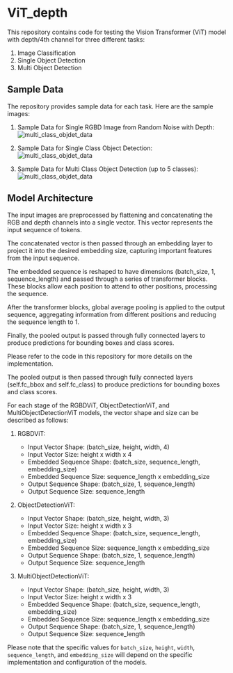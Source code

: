 # ViT_depth

This repository contains code for testing the Vision Transformer (ViT) model with depth/4th channel for three different tasks:

1. Image Classification
2. Single Object Detection
3. Multi Object Detection

## Sample Data

The repository provides sample data for each task. Here are the sample images:

1. Sample Data for Single RGBD Image from Random Noise with Depth:
    ![multi_class_objdet_data](https://github.com/farshidrayhanuiu/ViT_depth/blob/main/etc/RGBD_random_noise_image_sample.png)

2. Sample Data for Single Class Object Detection:
    ![multi_class_objdet_data](https://github.com/farshidrayhanuiu/ViT_depth/blob/main/etc/single_class_objdet_data.png.png)

3. Sample Data for Multi Class Object Detection (up to 5 classes):
    ![multi_class_objdet_data](https://github.com/farshidrayhanuiu/ViT_depth/blob/main/etc/multi_class_objdet_data.png)

## Model Architecture

The input images are preprocessed by flattening and concatenating the RGB and depth channels into a single vector. This vector represents the input sequence of tokens.

The concatenated vector is then passed through an embedding layer to project it into the desired embedding size, capturing important features from the input sequence.

The embedded sequence is reshaped to have dimensions (batch_size, 1, sequence_length) and passed through a series of transformer blocks. These blocks allow each position to attend to other positions, processing the sequence.

After the transformer blocks, global average pooling is applied to the output sequence, aggregating information from different positions and reducing the sequence length to 1.

Finally, the pooled output is passed through fully connected layers to produce predictions for bounding boxes and class scores.

Please refer to the code in this repository for more details on the implementation.

The pooled output is then passed through fully connected layers (self.fc_bbox and self.fc_class) to produce predictions for bounding boxes and class scores.

For each stage of the RGBDViT, ObjectDetectionViT, and MultiObjectDetectionViT models, the vector shape and size can be described as follows:

1. RGBDViT:
   - Input Vector Shape: (batch_size, height, width, 4)
   - Input Vector Size: height x width x 4
   - Embedded Sequence Shape: (batch_size, sequence_length, embedding_size)
   - Embedded Sequence Size: sequence_length x embedding_size
   - Output Sequence Shape: (batch_size, 1, sequence_length)
   - Output Sequence Size: sequence_length

2. ObjectDetectionViT:
   - Input Vector Shape: (batch_size, height, width, 3)
   - Input Vector Size: height x width x 3
   - Embedded Sequence Shape: (batch_size, sequence_length, embedding_size)
   - Embedded Sequence Size: sequence_length x embedding_size
   - Output Sequence Shape: (batch_size, 1, sequence_length)
   - Output Sequence Size: sequence_length

3. MultiObjectDetectionViT:
   - Input Vector Shape: (batch_size, height, width, 3)
   - Input Vector Size: height x width x 3
   - Embedded Sequence Shape: (batch_size, sequence_length, embedding_size)
   - Embedded Sequence Size: sequence_length x embedding_size
   - Output Sequence Shape: (batch_size, 1, sequence_length)
   - Output Sequence Size: sequence_length

Please note that the specific values for `batch_size`, `height`, `width`, `sequence_length`, and `embedding_size` will depend on the specific implementation and configuration of the models.